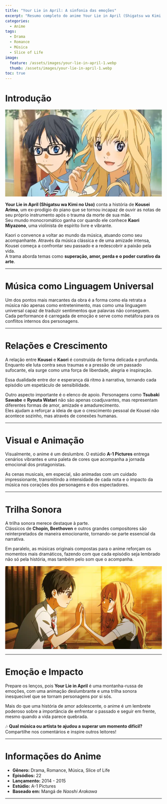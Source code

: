 ```yaml
---
title: "Your Lie in April: A sinfonia das emoções"
excerpt: "Resumo completo do anime Your Lie in April (Shigatsu wa Kimi no Uso). Um drama emocionante que mistura música, amor, superação e a força da arte."
categories:
  - Anime
tags:
  - Drama
  - Romance
  - Música
  - Slice of Life
image:
  feature: /assets/images/your-lie-in-april-1.webp
  thumb: /assets/images/your-lie-in-april-1.webp
toc: true
---
```


# Introdução

![Kousei Arima e Kaori Miyazono tocando juntos](/assets/images/your-lie-in-april-1.webp)

**Your Lie in April (Shigatsu wa Kimi no Uso)** conta a história de **Kousei Arima**, um ex-prodígio do piano que se tornou incapaz de ouvir as notas de seu próprio instrumento após o trauma da morte de sua mãe.  
Seu mundo monocromático ganha cor quando ele conhece **Kaori Miyazono**, uma violinista de espírito livre e vibrante.  

Kaori o convence a voltar ao mundo da música, atuando como seu acompanhante. Através da música clássica e de uma amizade intensa, Kousei começa a confrontar seu passado e a redescobrir a paixão pela vida.  
A trama aborda temas como **superação, amor, perda e o poder curativo da arte**.

---

# Música como Linguagem Universal

Um dos pontos mais marcantes da obra é a forma como ela retrata a música não apenas como entretenimento, mas como uma linguagem universal capaz de traduzir sentimentos que palavras não conseguem.  
Cada performance é carregada de emoção e serve como metáfora para os conflitos internos dos personagens.

---

# Relações e Crescimento

A relação entre **Kousei** e **Kaori** é construída de forma delicada e profunda.  
Enquanto ele luta contra seus traumas e a pressão de um passado sufocante, ela surge como uma força de liberdade, alegria e inspiração.  

Essa dualidade entre dor e esperança dá ritmo à narrativa, tornando cada episódio um espetáculo de sensibilidade.  

Outro aspecto importante é o elenco de apoio. Personagens como **Tsubaki Sawabe** e **Ryouta Watari** não são apenas coadjuvantes, mas representam diferentes formas de amor, amizade e amadurecimento.  
Eles ajudam a reforçar a ideia de que o crescimento pessoal de Kousei não acontece sozinho, mas através de conexões humanas.

---

# Visual e Animação

Visualmente, o anime é um deslumbre. O estúdio **A-1 Pictures** entrega cenários vibrantes e uma paleta de cores que acompanha a jornada emocional dos protagonistas.  

As cenas musicais, em especial, são animadas com um cuidado impressionante, transmitindo a intensidade de cada nota e o impacto da música nos corações dos personagens e dos espectadores.

---

# Trilha Sonora

A trilha sonora merece destaque à parte.  
Clássicos de **Chopin, Beethoven** e outros grandes compositores são reinterpretados de maneira emocionante, tornando-se parte essencial da narrativa.  

Em paralelo, as músicas originais compostas para o anime reforçam os momentos mais dramáticos, fazendo com que cada episódio seja lembrado não só pela história, mas também pelo som que o acompanha.

![Kaori Miyazono tocando violino com paixão](/assets/images/your-lie-in-april-2.webp)

---

# Emoção e Impacto

Prepare os lenços, pois **Your Lie in April** é uma montanha-russa de emoções, com uma animação deslumbrante e uma trilha sonora inesquecível que se tornam personagens por si sós.  

Mais do que uma história de amor adolescente, o anime é um lembrete poderoso sobre a importância de enfrentar o passado e seguir em frente, mesmo quando a vida parece quebrada.  

🎶 **Qual música ou artista te ajudou a superar um momento difícil?**  
Compartilhe nos comentários e inspire outros leitores!

---

# Informações do Anime

- **Gênero:** Drama, Romance, Música, Slice of Life  
- **Episódios:** 22  
- **Lançamento:** 2014 - 2015  
- **Estúdio:** A-1 Pictures  
- **Baseado em:** Mangá de *Naoshi Arakawa*  

---